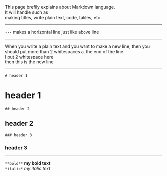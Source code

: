 This page brefily explains about Markdown language.  
It will handle such as  
making titles, write plain text, code, tables, etc

---
`---` makes a horizontal line just like above line

---
When you write a plain text and you want to make a new line, then you should put more than 2 whitespaces at the end of the line.  
I put 2 whitespace here  
then this is the new line

---
`# header 1`  
# header 1  

`## header 2`  
## header 2  

`### header 3`  
### header 3  

---
`**bold**`
**my bold text**  
`*italic*`
*my italic text*

